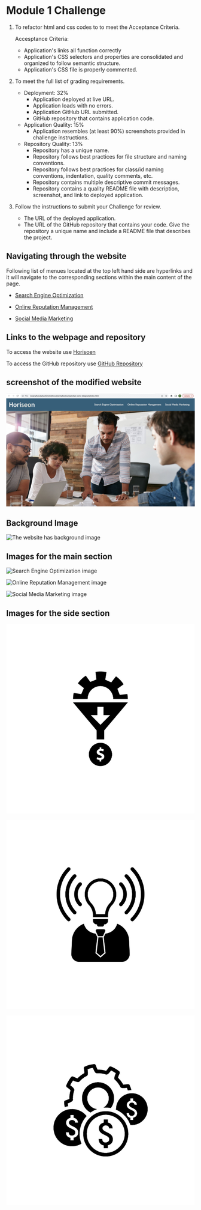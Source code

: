 # Module 1 Challenge

1. To refactor html and css codes to to meet the Acceptance Criteria.

    Accesptance Criteria:
    - Application's links all function correctly
    - Application's CSS selectors and properties are consolidated and organized to follow semantic structure.
    - Application's CSS file is properly commented.
2. To meet the full list of grading requirements.

    - Deployment: 32%
      - Application deployed at live URL.
      - Application loads with no errors.
      - Application GitHub URL submitted.
      - GitHub repository that contains application code.
    - Application Quality: 15%
      - Application resembles (at least 90%) screenshots provided in challenge instructions.
    - Repository Quality: 13%
      - Repository has a unique name.
      - Repository follows best practices for file structure and naming conventions.
      - Repository follows best practices for class/id naming conventions, indentation, quality comments, etc.
      - Repository contains multiple descriptive commit messages.
      - Repository contains a quality README file with description, screenshot, and link to deployed application.
3. Follow the instructions to submit your Challenge for review.
    - The URL of the deployed application.
    - The URL of the GitHub repository that contains your code. Give the repository a unique name and include a README file that describes the project.

## Navigating through the website

Following list of menues located at the top left hand side are hyperlinks and it will navigate to the corresponding sections within the main content of the page.

- [Search Engine Optimization](https://haruka08.github.io/first-day-repo/#search-engine-optimization)

- [Online Reputation Management](https://haruka08.github.io/first-day-repo/#online-reputation-management)

- [Social Media Marketing](https://haruka08.github.io/first-day-repo/#social-media-marketing)


## Links to the webpage and repository

To access the website use [Horisoen](https://haruka08.github.io/first-day-repo/)

To access the GitHub repository use [GitHub Repository](https://github.com/Haruka08/first-day-repo.git)

## screenshot of the modified website

![The screenshot of the completed website](https://github.com/Haruka08/first-day-repo/blob/9287fd3aa74b3bef836d083ce2c7526fc868e3e9/Images/screenshot1.jpg)

## Background Image

![The website has background image](https://github.com/Haruka08/first-day-repo/blob/9287fd3aa74b3bef836d083ce2c7526fc868e3e9/Images/digital-marketing-meeting.jpg)


## Images for the main section

![Search Engine Optimization image](https://github.com/Haruka08/first-day-repo/blob/9287fd3aa74b3bef836d083ce2c7526fc868e3e9/Images/search-engine-optimization.jpg)

![Online Reputation Management image](https://github.com/Haruka08/first-day-repo/blob/9287fd3aa74b3bef836d083ce2c7526fc868e3e9/Images/online-reputation-management.jpg)

![Social Media Marketing image](https://github.com/Haruka08/first-day-repo/blob/9287fd3aa74b3bef836d083ce2c7526fc868e3e9/Images/social-media-marketing.jpg)

## Images for the side section

![Lead Geneation image](https://github.com/Haruka08/first-day-repo/blob/9287fd3aa74b3bef836d083ce2c7526fc868e3e9/Images/lead-generation.png)

![Brand Awareness image](https://github.com/Haruka08/first-day-repo/blob/9287fd3aa74b3bef836d083ce2c7526fc868e3e9/Images/brand-awareness.png)

![Cost Management image](./Images/cost-management.png)
